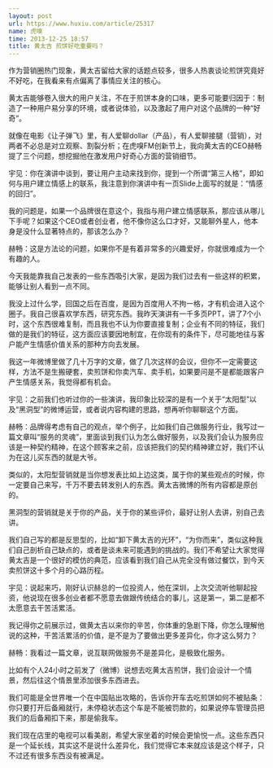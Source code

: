 ```yaml
---
layout: post
url: https://www.huxiu.com/article/25317
name: 虎嗅
time: 2013-12-25 18:57
title: 黄太吉 煎饼好吃重要吗？
---
```

作为营销圈热门现象，黄太吉留给大家的话题点较多，很多人热衷谈论煎饼究竟好不好吃，在我看来有点偏离了事情应关注的核心。

黄太吉能够卷入很大的用户关注，不在于煎饼本身的口味，更多可能要归因于：制造了一种用户易分享的环境，或者说体验，以及激起了用户对这个品牌的一种“好奇”。

就像在电影《让子弹飞》里，有人爱聊dollar（产品），有人爱聊接腿（营销），对两者不必总是对立观察、割裂分析；在虎嗅FM创新节上，我向黄太吉的CEO赫畅提了三个问题，想挖掘他在激发用户好奇心方面的营销细节。

宇见：你在演讲中谈到，要让用户主动来找到你，提到一个所谓“第三人格”，即如何与用户建立情感上的联系，我注意到你演讲中有一页Slide上面写的就是：“情感的回归”。

我的问题是，如果一个品牌很在意这个，我指与用户建立情感联系，那应该从哪儿下手呢？如果这个CEO或者创业者，他不像你这么口才好，又能聊外星人，他本身是没什么显著特点的，那该怎么办？

赫畅：这是方法论的问题，如果你不是有着非常多的兴趣爱好，你就很难成为一个有趣的人。

今天我能靠我自己发表的一些东西吸引大家，是因为我们过去有一些这样的积累，能够让别人看到一点不同。

我没上过什么学，回国之后在百度，是因为百度用人不拘一格，才有机会进入这个圈子。我自己很喜欢学东西，研究东西。我昨天演讲有一千多页PPT，讲了7个小时，这个东西很难复制，而且我也不认为你要直接复制；企业有不同的特征，我们做的是我们的特征，这方面应该要因地制宜，在你现有的条件下，尽可能地往与客户能产生情感价值关系的那种方向去发展。

我这一年微博里做了几十万字的文章，做了几次这样的会议，但你不一定需要这样，方法不是生搬硬套，卖煎饼和你卖汽车、卖手机，如果要问是不是都能跟客户产生情感关系，我觉得都有机会。

宇见：之前我们也听过你的一些演讲，我印象比较深的是有一个关于“太阳型”以及“黑洞型”的微博运营，或者说内容构建的思路，想再听你聊聊这个方面。

赫畅：品牌得考虑有自己的观点，举个例子，比如我们自己做服务行业，我写过一篇文章叫“服务的灵魂”，里面谈到我们认为怎么做好服务，以及我们会认为服务应该是一种契约精神，在这个顾客来之前，应该把我们的契约精神建立好，我们不认为在这儿买东西的就是大爷。

类似的，太阳型营销就是当你想发表比如上边这类，属于你的某些观点的时候，你一定要自己来写，千万不要去转发别人的东西。黄太吉微博的所有内容都是原创的。

黑洞型的营销就是关于你的产品，关于你的某些评价，最好让别人去讲，别自己去讲。

我们自己写的都是反思型的，比如“卸下黄太吉的光环”，“为你而来”，类似这种我们自己剖析自己缺点的，或者是谈未来可能遇到的挑战的。我们不希望让大家觉得黄太吉是一个很好的模仿的典范，应该看到我们自己从完全没有做过餐饮，到今天卖煎饼这十多个月的心路历程。

宇见：说起来巧，刚好认识赫总的一位投资人，他在深圳，上次交流听他聊起投资，他说现在很多创业者都不愿意去做跟传统结合的事儿，这是第一，第二是都不太愿意去干苦活累活。

我记得你之前展示过，做黄太吉以来你的辛苦，你体重的急剧下降，你怎么理解他说的这种，干苦活累活的价值，是不是为了要做出更多差异化，你才这么努力？

赫畅：我看过一篇文章，说互联网做服务不是差异化，是极致化服务。

比如有个人24小时之前发了（微博）说想去吃黄太吉煎饼，我们会设计一个情景，然后往这个情景里添加很多东西进去。

我们可能是全世界唯一个在中国贴出攻略的，告诉你开车去吃煎饼如何不被贴条：你只要打开后备厢就行，未停稳状态这个车是不能被罚款的，如果说停车管理员把我们的后备厢扣下来，那是偷我车。

我们现在店里的电视可以看美剧，希望大家坐着的时候会更愉悦一点。这些东西只是一个延长线，其实这不是说什么差异化，我们觉得它本来就应该是这个样子，只不过还有很多东西没有被满足。

